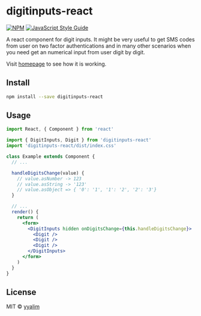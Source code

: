 # digitinputs-react
[![NPM](https://img.shields.io/npm/v/digitinputs-react.svg)](https://www.npmjs.com/package/digitinputs-react) [![JavaScript Style Guide](https://img.shields.io/badge/code_style-standard-brightgreen.svg)](https://standardjs.com)

A react component for digit inputs. It might be very useful to get SMS codes from user on two factor authentications and in many other scenarios when you need get an numerical input from user digit by digit.

Visit [homepage](https://yyalim.github.io/digitinputs-react/) to see how it is working.

## Install

```bash
npm install --save digitinputs-react
```

## Usage

```jsx
import React, { Component } from 'react'

import { DigitInputs, Digit } from 'digitinputs-react'
import 'digitinputs-react/dist/index.css'

class Example extends Component {
  // ...

  handleDigitsChange(value) {
    // value.asNumber -> 123
    // value.asString -> '123'
    // value.asObject => { '0': '1', '1': '2', '2': '3'}
  }

  // ...
  render() {
    return (
      <form>
        <DigitInputs hidden onDigitsChange={this.handleDigitsChange}>
          <Digit />
          <Digit />
          <Digit />
        </DigitInputs>
      </form>
    )
  }
}
```

## License

MIT © [yyalim](https://github.com/yyalim)
